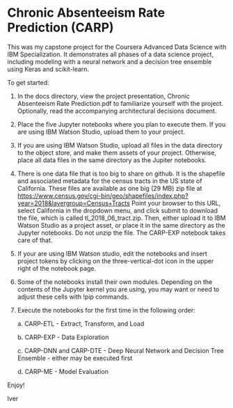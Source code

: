 # Chronic Absenteeism Rate Prediction (CARP)
This was my capstone project for the Coursera Advanced Data Science with IBM Specialization. It demonstrates all phases of a data science project, including modeling with a neural network and a decision tree ensemble using Keras and scikit-learn.

To get started:

1. In the docs directory, view the project presentation, Chronic Absenteeism Rate Prediction.pdf to familiarize yourself with the project. Optionally, read the accompanying architectural decisions document.

2. Place the five Jupyter notebooks where you plan to execute them.  If you are using IBM Watson Studio, upload them to your project.

3. If you are using IBM Watson Studio, upload all files in the data directory to the object store, and make them assets of your project.  Otherwise, place all data files in the same directory as the Jupiter notebooks.  

4. There is one data file that is too big to share on github.  It is the shapefile and associated metadata for the census tracts in the US state of California.  These files are available as one big (29 MB) zip file at 
https://www.census.gov/cgi-bin/geo/shapefiles/index.php?year=2018&layergroup=Census+Tracts 
Point your browser to this URL, select California in the dropdown menu, and click submit to download the file, which is called tl_2018_06_tract.zip.  Then, either upload it to IBM Watson Studio as a project asset, or place it in the same directory as the Jupyter notebooks. Do not unzip the file.  The CARP-EXP notebook takes care of that.

5. If your are using IBM Watson studio, edit the notebooks and insert project tokens by clicking on the three-vertical-dot icon in the upper right of the notebook page.

6. Some of the notebooks install their own modules.  Depending on the contents of the Jupyter kernel you are using, you may want or need to adjust these cells with !pip commands.

7. Execute the notebooks for the first time in the following order:

    a. CARP-ETL - Extract, Transform, and Load
    
    b. CARP-EXP - Data Exploration
    
    c. CARP-DNN and CARP-DTE - Deep Neural Network and Decision Tree Ensemble - either may be executed first
    
    d. CARP-ME - Model Evaluation
  
  Enjoy!
  
  Iver
